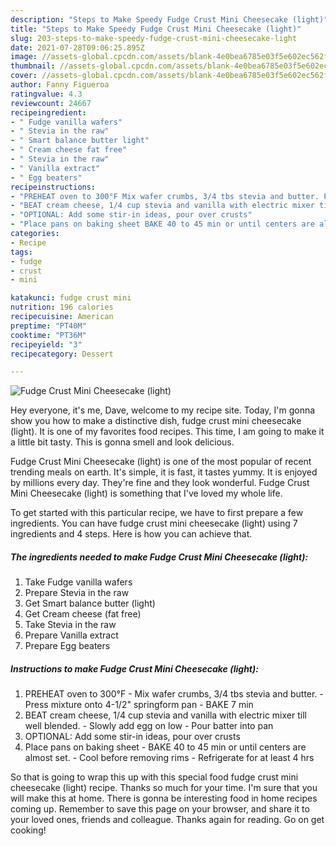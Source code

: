 ```yaml
---
description: "Steps to Make Speedy Fudge Crust Mini Cheesecake (light)"
title: "Steps to Make Speedy Fudge Crust Mini Cheesecake (light)"
slug: 203-steps-to-make-speedy-fudge-crust-mini-cheesecake-light
date: 2021-07-28T09:06:25.895Z
image: //assets-global.cpcdn.com/assets/blank-4e0bea6785e03f5e602ec562f230caae08da540cada707380b4fe1bbebba43da.png
thumbnail: //assets-global.cpcdn.com/assets/blank-4e0bea6785e03f5e602ec562f230caae08da540cada707380b4fe1bbebba43da.png
cover: //assets-global.cpcdn.com/assets/blank-4e0bea6785e03f5e602ec562f230caae08da540cada707380b4fe1bbebba43da.png
author: Fanny Figueroa
ratingvalue: 4.3
reviewcount: 24667
recipeingredient:
- " Fudge vanilla wafers"
- " Stevia in the raw"
- " Smart balance butter light"
- " Cream cheese fat free"
- " Stevia in the raw"
- " Vanilla extract"
- " Egg beaters"
recipeinstructions:
- "PREHEAT oven to 300°F Mix wafer crumbs, 3/4 tbs stevia and butter. Press mixture onto 4-1/2&#34; springform pan BAKE 7 min"
- "BEAT cream cheese, 1/4 cup stevia and vanilla with electric mixer till well blended. Slowly add egg on low Pour batter into pan"
- "OPTIONAL: Add some stir-in ideas, pour over crusts"
- "Place pans on baking sheet BAKE 40 to 45 min or until centers are almost set.  Cool before removing rims Refrigerate for at least 4 hrs"
categories:
- Recipe
tags:
- fudge
- crust
- mini

katakunci: fudge crust mini 
nutrition: 196 calories
recipecuisine: American
preptime: "PT40M"
cooktime: "PT36M"
recipeyield: "3"
recipecategory: Dessert

---
```



![Fudge Crust Mini Cheesecake (light)](//assets-global.cpcdn.com/assets/blank-4e0bea6785e03f5e602ec562f230caae08da540cada707380b4fe1bbebba43da.png)

Hey everyone, it's me, Dave, welcome to my recipe site. Today, I'm gonna show you how to make a distinctive dish, fudge crust mini cheesecake (light). It is one of my favorites food recipes. This time, I am going to make it a little bit tasty. This is gonna smell and look delicious.



Fudge Crust Mini Cheesecake (light) is one of the most popular of recent trending meals on earth. It's simple, it is fast, it tastes yummy. It is enjoyed by millions every day. They're fine and they look wonderful. Fudge Crust Mini Cheesecake (light) is something that I've loved my whole life.


To get started with this particular recipe, we have to first prepare a few ingredients. You can have fudge crust mini cheesecake (light) using 7 ingredients and 4 steps. Here is how you can achieve that.

<!--inarticleads1-->

##### The ingredients needed to make Fudge Crust Mini Cheesecake (light):

1. Take  Fudge vanilla wafers
1. Prepare  Stevia in the raw
1. Get  Smart balance butter (light)
1. Get  Cream cheese (fat free)
1. Take  Stevia in the raw
1. Prepare  Vanilla extract
1. Prepare  Egg beaters




<!--inarticleads2-->

##### Instructions to make Fudge Crust Mini Cheesecake (light):

1. PREHEAT oven to 300°F - Mix wafer crumbs, 3/4 tbs stevia and butter. - Press mixture onto 4-1/2&#34; springform pan - BAKE 7 min
1. BEAT cream cheese, 1/4 cup stevia and vanilla with electric mixer till well blended. - Slowly add egg on low - Pour batter into pan
1. OPTIONAL: Add some stir-in ideas, pour over crusts
1. Place pans on baking sheet - BAKE 40 to 45 min or until centers are almost set.  - Cool before removing rims - Refrigerate for at least 4 hrs




So that is going to wrap this up with this special food fudge crust mini cheesecake (light) recipe. Thanks so much for your time. I'm sure that you will make this at home. There is gonna be interesting food in home recipes coming up. Remember to save this page on your browser, and share it to your loved ones, friends and colleague. Thanks again for reading. Go on get cooking!

